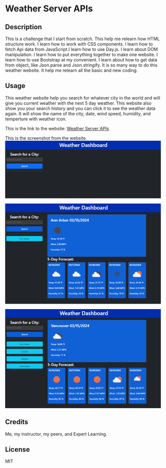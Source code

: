 # Weather Server APIs

## Description

This is a challenge that I start from scratch. This help me relearn how HTML structure work. I learn how to work with CSS components. I learn how to fetch Api data from JavaScript.I learn how to use Day.js. I learn about DOM manipulation. I learn how to put everything together to make one website. I learn how to use Bootstrap at my convenient. I learn about how to get data from object, like Json.parse and Json.stringify. It is so many way to do this weather website. It help me relearn all the basic and new coding.

## Usage

This weather website help you search for whatever city in the world and will give you current weather with the next 5 day weather. This website also show you your search history and you can click it to see the weather data again. It will show the name of the city, date, wind speed, humidity, and temperture with weather icon.

This is the link to the website: [Weather Server APIs](https://fonknp.github.io/Fon-06-Weather-Server-Side/)

This is the screenshot from the website.
![Weather-server-screenshot1](/assets/images/Weather-Screenshot-01.png)

![Weather-server-screenshot2](/assets/images/Weather-Screenshot-02.png)

![Weather-server-screenshot3](/assets/images/Weather-Screenshot-03.png)

## Credits

Me, my instructor, my peers, and Expert Learning.

## License

MIT
